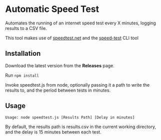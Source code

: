 # Automatic Speed Test

Automates the running of an internet speed test every X minutes, logging results
to a CSV file.

This tool makes use of [speedtest.net](http://speedtest.net/) and the [speed-test](https://github.com/sindresorhus/speed-test) CLI tool

## Installation

Download the latest version from the __Releases__ page.

Run `npm install`

Invoke speedtest.js from node, optionally passing it a path to write the results to,
and the period between tests in minutes.

## Usage

```
Usage: node speedtest.js [Results Path] [Delay in minutes]
```

By default, the results path is results.csv in the current working directory,
and the delay is 15 minutes between each test.
